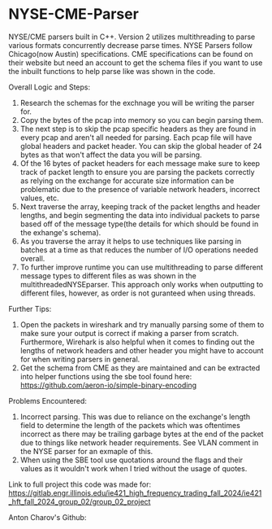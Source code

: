 # NYSE-CME-Parser
NYSE/CME parsers built in C++. Version 2 utilizes multithreading to parse various formats concurrently decrease parse times. NYSE Parsers follow Chicago(now Austin) specifications. CME specifications can be found on their website but need an account to get the schema files if you want to use the inbuilt functions to help parse like was shown in the code.

Overall Logic and Steps:
1) Research the schemas for the exchnage you will be writing the parser for.
2) Copy the bytes of the pcap into memory so you can begin parsing them.
3) The next step is to skip the pcap specific headers as they are found in every pcap and aren't all needed for parsing. Each pcap file will have global headers and packet header. You can skip the global header of 24 bytes as that won't affect the data you will be parsing.
4) Of the 16 bytes of packet headers for each message make sure to keep track of packet length to ensure you are parsing the packets correctly as relying on the exchange for accurate size information can be problematic due to the presence of variable network headers, incorrect values, etc.
5) Next traverse the array, keeping track of the packet lengths and header lengths, and begin segmenting the data into individual packets to parse based off of the message type(the details for which should be found in the exhange's schema).
6) As you traverse the array it helps to use techniques like parsing in batches at a time as that reduces the number of I/O operations needed overall.
7) To further improve runtime you can use multithreading to parse different message types to different files as was shown in the multithreadedNYSEparser. This approach only works when outputting to different files, however, as order is not guranteed when using threads.

Further Tips:
1) Open the packets in wireshark and try manually parsing some of them to make sure your output is correct if making a parser from scratch. Furthermore, Wirehark is also helpful when it comes to finding out the lengths of network headers and other header you might have to account for when writing parsers in general.
2) Get the schema from CME as they are maintained and can be extracted into helper functions using the sbe tool found here: https://github.com/aeron-io/simple-binary-encoding

Problems Encountered:
1) Incorrect parsing. This was due to reliance on the exchange's length field to determine the length of the packets which was oftentimes incorrect as there may be trailing garbage bytes at the end of the packet due to things like network header requirements. See VLAN comment in the NYSE parser for an exmaple of this.
2) When using the SBE tool use quotations around the flags and their values as it wouldn't work when I tried without the usage of quotes.



Link to full project this code was made for:
https://gitlab.engr.illinois.edu/ie421_high_frequency_trading_fall_2024/ie421_hft_fall_2024_group_02/group_02_project

Anton Charov's Github:
